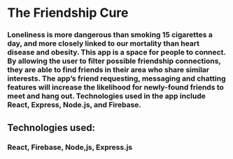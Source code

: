 # The Friendship Cure

### Loneliness is more dangerous than smoking 15 cigarettes a day, and more closely linked to our mortality than heart disease and obesity. This app is a space for people to connect. By allowing the user to filter possible friendship connections, they are able to find friends in their area who share similar interests. The app’s friend requesting, messaging and chatting features will increase the likelihood for newly-found friends to meet and hang out. Technologies used in the app include React, Express, Node.js, and Firebase.

## Technologies used:
### React, Firebase, Node,js, Express.js
